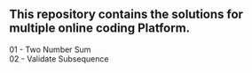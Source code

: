 ## This repository contains the solutions for multiple online coding Platform.
01 - Two Number Sum <br />
02 - Validate Subsequence <br />
